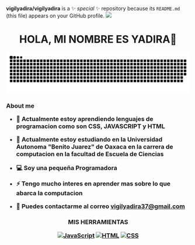 **vigilyadira/vigilyadira** is a ✨ _special_ ✨ repository because its `README.md` (this file) appears on your GitHub profile.
<img src="https://user-images.githubusercontent.com/73097560/115834477-dbab4500-a447-11eb-908a-139a6edaec5c.gif">

<h1 align="center">HOLA, MI NOMBRE ES YADIRA👋</h1>

<!--- snake -->
<div align="center">
  <img  src="https://github.com/1999AZZAR/1999AZZAR/blob/main/resources/img/grid-snake.svg"
       alt="snake" /></a>
</div>

<h3>About me</hr>
</div>
  
- 🔭 Actualmente estoy aprendiendo **lenguajes de programacion como son CSS, JAVASCRIPT y HTML**

- 🌱 Actualmente estoy estudiando en **la Universidad Autonoma "Benito Juarez" de Oaxaca** en la carrera de **computacion** en la facultad de **Escuela de Ciencias**

- 💻 Soy una pequeña Programadora

- ⚡ Tengo mucho interes en aprender mas sobre lo que abarca la computacion 

- 💬 Puedes contactarme al correo vigilyadira37@gmail.com
  

 <h3 align="center">MIS HERRAMIENTAS


<a href="https://developer.mozilla.org/en-US/docs/Web/JavaScript"><img alt="JavaScript" src="https://img.shields.io/badge/JavaScript-F7DF1E.svg?logo=javascript&logoColor=black"></a>
<a href="https://developer.mozilla.org/en-US/docs/Learn/Getting_started_with_the_web/HTML_basics"><img alt="HTML" src="https://img.shields.io/badge/HTML-14354C.svg?logo=html5&logoColor=black&color=orange"></a>
<a href="https://developer.mozilla.org/en-US/docs/Web/CSS"><img alt="CSS" src="https://img.shields.io/badge/CSS-14354C.svg?logo=css3&logoColor=white&color=blue"></a>
